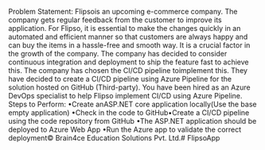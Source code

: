 Problem Statement:
Flipsois an upcoming e-commerce company. The company gets regular feedback from the customer to improve its application. For Flipso, it is essential to make the changes quickly in an automated and efficient manner so that customers are always happy and can buy the items in a hassle-free and smooth way. It is a crucial factor in the growth of the company. The company has decided to consider continuous integration and deployment to ship the feature fast to achieve this. The company has chosen the CI/CD pipeline toimplement this. They have decided to create a CI/CD pipeline using Azure Pipeline for the solution hosted on GitHub (Third-party). You have been hired as an Azure DevOps specialist to help Flipso implement CI/CD using Azure Pipeline.
Steps to Perform:
•Create anASP.NET core application locally(Use the base empty application)
•Check in the code to GitHub•Create a CI/CD pipeline using the code repository from GitHub
•The ASP.NET application should be deployed to Azure Web App
•Run the Azure app to validate the correct deployment© Brain4ce Education Solutions Pvt. Ltd.# FlipsoApp
